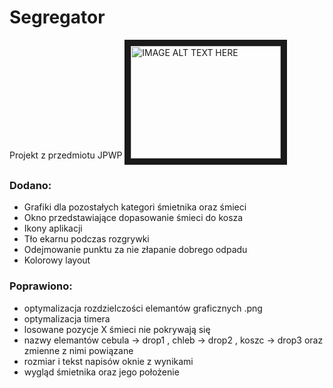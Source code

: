 # Segregator
Projekt z przedmiotu JPWP
<a href="https://www.youtube.com/embed/9_P_Kd0omrw
" target="_blank"><img src="https://img.youtube.com/vi/9_P_Kd0omrw/0.jpg" 
alt="IMAGE ALT TEXT HERE" width="240" height="180" border="10" /></a>

### Dodano:
+ Grafiki dla pozostałych kategori śmietnika oraz śmieci
+ Okno przedstawiające dopasowanie śmieci do kosza
+ Ikony aplikacji
+ Tło ekarnu podczas rozgrywki
+ Odejmowanie punktu za nie złapanie dobrego odpadu
+ Kolorowy layout

### Poprawiono:
+ optymalizacja rozdzielczości elemantów graficznych .png
+ optymalizacja timera
+ losowane pozycje X śmieci nie pokrywają się
+ nazwy elemantów cebula -> drop1 , chleb -> drop2 , koszc -> drop3 oraz zmienne z nimi powiązane
+ rozmiar i tekst napisów oknie z wynikami
+ wygląd śmietnika oraz jego położenie
